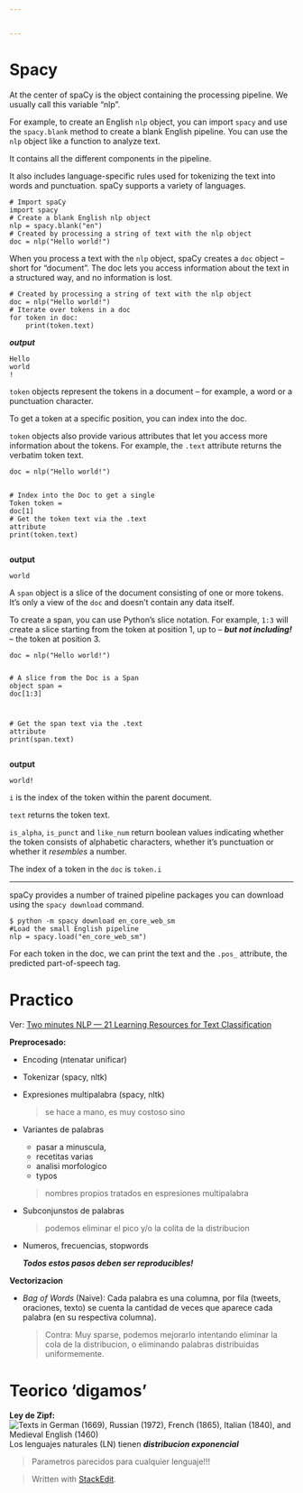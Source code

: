 ```yaml
---


---
```


<h1 id="spacy">Spacy</h1>
<p>At the center of spaCy is the object containing the processing pipeline. We usually call this variable “nlp”.</p>
<p>For example, to create an English  <code>nlp</code>  object, you can import  <code>spacy</code>  and use the  <code>spacy.blank</code>  method to create a blank English pipeline. You can use the  <code>nlp</code>  object like a function to analyze text.</p>
<p>It contains all the different components in the pipeline.</p>
<p>It also includes language-specific rules used for tokenizing the text into words and punctuation. spaCy supports a variety of languages.</p>
<pre class=" language-python"><code class="prism  language-python"><span class="token comment"># Import spaCy</span>
<span class="token keyword">import</span> spacy
<span class="token comment"># Create a blank English nlp object</span>
nlp <span class="token operator">=</span> spacy<span class="token punctuation">.</span>blank<span class="token punctuation">(</span><span class="token string">"en"</span><span class="token punctuation">)</span>
<span class="token comment"># Created by processing a string of text with the nlp object </span>
doc <span class="token operator">=</span> nlp<span class="token punctuation">(</span><span class="token string">"Hello world!"</span><span class="token punctuation">)</span>
</code></pre>
<p>When you process a text with the  <code>nlp</code>  object, spaCy creates a  <code>doc</code>  object – short for “document”. The doc lets you access information about the text in a structured way, and no information is lost.</p>
<pre class=" language-python"><code class="prism  language-python"><span class="token comment"># Created by processing a string of text with the nlp object </span>
doc <span class="token operator">=</span> nlp<span class="token punctuation">(</span><span class="token string">"Hello world!"</span><span class="token punctuation">)</span>  
<span class="token comment"># Iterate over tokens in a doc  </span>
<span class="token keyword">for</span> token <span class="token keyword">in</span> doc<span class="token punctuation">:</span>  
	<span class="token keyword">print</span><span class="token punctuation">(</span>token<span class="token punctuation">.</span>text<span class="token punctuation">)</span>
</code></pre>
<p><em><strong>output</strong></em></p>
<pre><code>Hello
world
!
</code></pre>
<p><code>token</code>  objects represent the tokens in a document – for example, a word or a punctuation character.</p>
<p>To get a token at a specific position, you can index into the doc.</p>
<p><code>token</code>  objects also provide various attributes that let you access more information about the tokens. For example, the  <code>.text</code>  attribute returns the verbatim token text.</p>
<pre class=" language-python"><code class="prism  language-python">doc <span class="token operator">=</span> nlp<span class="token punctuation">(</span><span class="token string">"Hello world!"</span><span class="token punctuation">)</span>

<span class="token comment"># Index into the Doc to get a single Token</span>
token <span class="token operator">=</span> doc<span class="token punctuation">[</span><span class="token number">1</span><span class="token punctuation">]</span>
<span class="token comment"># Get the token text via the .text attribute</span>
<span class="token keyword">print</span><span class="token punctuation">(</span>token<span class="token punctuation">.</span>text<span class="token punctuation">)</span>
</code></pre>
<p><strong>output</strong></p>
<pre><code>world
</code></pre>
<p>A  <code>span</code>  object is a slice of the document consisting of one or more tokens. It’s only a view of the  <code>doc</code>  and doesn’t contain any data itself.</p>
<p>To create a span, you can use Python’s slice notation. For example,  <code>1:3</code>  will create a slice starting from the token at position 1, up to – <em><strong>but not including!</strong></em> – the token at position 3.</p>
<pre class=" language-python"><code class="prism  language-python">doc <span class="token operator">=</span> nlp<span class="token punctuation">(</span><span class="token string">"Hello world!"</span><span class="token punctuation">)</span>

<span class="token comment"># A slice from the Doc is a Span object</span>
span <span class="token operator">=</span> doc<span class="token punctuation">[</span><span class="token number">1</span><span class="token punctuation">:</span><span class="token number">3</span><span class="token punctuation">]</span>

<span class="token comment"># Get the span text via the .text attribute</span>
<span class="token keyword">print</span><span class="token punctuation">(</span>span<span class="token punctuation">.</span>text<span class="token punctuation">)</span>
</code></pre>
<p><strong>output</strong></p>
<pre><code>world!
</code></pre>
<p><code>i</code>  is the index of the token within the parent document.</p>
<p><code>text</code>  returns the token text.</p>
<p><code>is_alpha</code>,  <code>is_punct</code>  and  <code>like_num</code>  return boolean values indicating whether the token consists of alphabetic characters, whether it’s punctuation or whether it  <em>resembles</em>  a number.</p>
<p>The index of a token in the <code>doc</code> is <code>token.i</code></p>
<hr>
<p>spaCy provides a number of trained pipeline packages you can download using the <code>spacy download</code> command.</p>
<pre class=" language-python"><code class="prism  language-python">$ python <span class="token operator">-</span>m spacy download en_core_web_sm
<span class="token comment">#Load the small English pipeline </span>
nlp <span class="token operator">=</span> spacy<span class="token punctuation">.</span>load<span class="token punctuation">(</span><span class="token string">"en_core_web_sm"</span><span class="token punctuation">)</span>
</code></pre>
<p>For each token in the doc, we can print the text and the <code>.pos_</code> attribute, the predicted part-of-speech tag.</p>
<h1 id="practico">Practico</h1>
<p>Ver: <a href="https://medium.com/nlplanet/two-minutes-nlp-21-learning-resources-for-text-classification-b6f9c43793e1">Two minutes NLP — 21 Learning Resources for Text Classification</a></p>
<p><strong>Preprocesado:</strong></p>
<ul>
<li>
<p>Encoding (ntenatar unificar)</p>
</li>
<li>
<p>Tokenizar (spacy, nltk)</p>
</li>
<li>
<p>Expresiones multipalabra (spacy, nltk)</p>
<blockquote>
<p>se hace a mano, es muy costoso sino</p>
</blockquote>
</li>
<li>
<p>Variantes de palabras</p>
<ul>
<li>pasar a minuscula,</li>
<li>recetitas varias</li>
<li>analisi morfologico</li>
<li>typos</li>
</ul>
<blockquote>
<p>nombres propios tratados en espresiones multipalabra</p>
</blockquote>
</li>
<li>
<p>Subconjunstos de palabras</p>
<blockquote>
<p>podemos eliminar el pico y/o la colita de la distribucion</p>
</blockquote>
</li>
<li>
<p>Numeros, frecuencias, stopwords</p>
<p><em><strong>Todos estos pasos deben ser reproducibles!</strong></em></p>
</li>
</ul>
<p><strong>Vectorizacion</strong></p>
<ul>
<li><em>Bag of Words</em> (Naive): Cada palabra es una columna, por fila (tweets, oraciones, texto) se cuenta la cantidad de veces que aparece cada palabra (en su respectiva columna).
<blockquote>
<p>Contra: Muy sparse, podemos mejorarlo intentando eliminar la cola de la distribucion,  o eliminando palabras distribuidas uniformemente.</p>
</blockquote>
</li>
</ul>
<h1 id="teorico-digamos">Teorico ‘digamos’</h1>
<p><strong>Ley de Zipf:</strong><br>
<img src="https://upload.wikimedia.org/wikipedia/commons/thumb/e/e6/Zipf-euro-4_German%2C_Russian%2C_French%2C_Italian%2C_Medieval_English.svg/800px-Zipf-euro-4_German%2C_Russian%2C_French%2C_Italian%2C_Medieval_English.svg.png" alt="Texts in German (1669), Russian (1972), French (1865), Italian (1840), and Medieval English (1460)"><br>
Los lenguajes naturales (LN) tienen <em><strong>distribucion exponencial</strong></em></p>
<blockquote>
<p>Parametros parecidos para cualquier lenguaje!!!</p>
</blockquote>
<blockquote>
<p>Written with <a href="https://stackedit.io/">StackEdit</a>.</p>
</blockquote>

